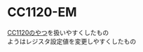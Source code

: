 # CC1120-EM
[CC1120のやつ](https://github.com/yui-project/CC1120/tree/EM)を扱いやすくしたもの<br>
ようはレジスタ設定値を変更しやすくしたもの
